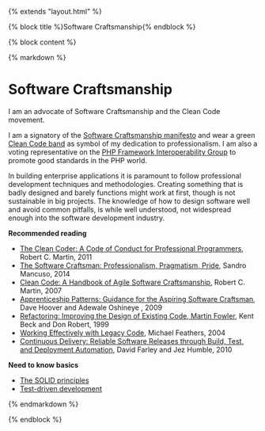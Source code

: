 {% extends "layout.html" %}

{% block title %}Software Craftsmanship{% endblock %}

{% block content %}

{% markdown %}

# Software Craftsmanship

I am an advocate of Software Craftsmanship and the Clean Code movement.

I am a signatory of the [Software Craftsmanship manifesto](http://manifesto.softwarecraftsmanship.org/)
and wear a green [Clean Code band](http://butunclebob.com/files/images/Green%20Band.jpg) as symbol
of my dedication to professionalism. I am also a voting representative on the [PHP Framework
Interoperability Group](http://www.php-fig.org/) to promote good standards in the PHP world.

In building enterprise applications it is paramount to follow professional development techniques
and methodologies. Creating something that is badly designed and barely functions might work at
first, though is not sustainable in big projects. The knowledge of how to design software well and
avoid common pitfalls, is while well understood, not widespread enough into the software development
industry.

**Recommended reading**

* [The Clean Coder: A Code of Conduct for Professional Programmers](https://www.goodreads.com/book/show/10284614-the-clean-coder), Robert C. Martin, 2011
* [The Software Craftsman: Professionalism, Pragmatism, Pride](https://www.goodreads.com/book/show/23215733-the-software-craftsman), Sandro Mancuso, 2014
* [Clean Code: A Handbook of Agile Software Craftsmanship](https://www.goodreads.com/book/show/3735293-clean-code), Robert C. Martin, 2007
* [Apprenticeship Patterns: Guidance for the Aspiring Software Craftsman](https://www.goodreads.com/book/show/5608045-apprenticeship-patterns),  Dave Hoover and Adewale Oshineye , 2009
* [Refactoring: Improving the Design of Existing Code,  Martin Fowler](https://www.goodreads.com/book/show/44936.Refactoring), Kent Beck and Don Robert, 1999
* [Working Effectively with Legacy Code](https://www.goodreads.com/book/show/44919.Working_Effectively_with_Legacy_Code), Michael Feathers, 2004
* [Continuous Delivery: Reliable Software Releases through Build, Test, and Deployment Automation](https://www.goodreads.com/book/show/8686650-continuous-delivery), David Farley and Jez Humble, 2010

**Need to know basics**

* [The SOLID principles](https://en.wikipedia.org/wiki/SOLID)
* [Test-driven development](https://en.wikipedia.org/wiki/Test-driven_development)

{% endmarkdown %}

{% endblock %}

